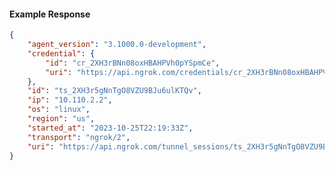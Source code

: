 <!-- Code generated for API Clients. DO NOT EDIT. -->

#### Example Response

```json
{
	"agent_version": "3.1000.0-development",
	"credential": {
		"id": "cr_2XH3rBNn08oxHBAHPVh0pYSpmCe",
		"uri": "https://api.ngrok.com/credentials/cr_2XH3rBNn08oxHBAHPVh0pYSpmCe"
	},
	"id": "ts_2XH3r5gNnTgO8VZU9BJu6ulKTQv",
	"ip": "10.110.2.2",
	"os": "linux",
	"region": "us",
	"started_at": "2023-10-25T22:19:33Z",
	"transport": "ngrok/2",
	"uri": "https://api.ngrok.com/tunnel_sessions/ts_2XH3r5gNnTgO8VZU9BJu6ulKTQv"
}
```

